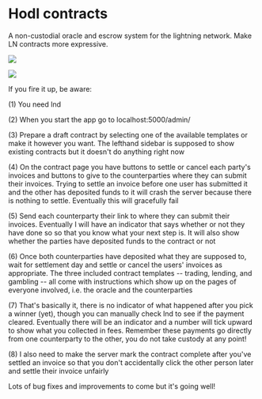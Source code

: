 # Hodl contracts
A non-custodial oracle and escrow system for the lightning network. Make LN contracts more expressive.

![](https://i.ibb.co/FWxpVxW/Screenshot-2021-07-30-12-22-26-AM.png)

![](https://i.ibb.co/YXG22gy/Screenshot-2021-07-30-12-22-29-AM.png)

If you fire it up, be aware:

(1) You need lnd

(2) When you start the app go to localhost:5000/admin/

(3) Prepare a draft contract by selecting one of the available templates or make it however you want. The lefthand sidebar is supposed to show existing contracts but it doesn't do anything right now

(4) On the contract page you have buttons to settle or cancel each party's invoices and buttons to give to the counterparties where they can submit their invoices. Trying to settle an invoice before one user has submitted it and the other has deposited funds to it will crash the server because there is nothing to settle. Eventually this will gracefully fail

(5) Send each counterparty their link to where they can submit their invoices. Eventually I will have an indicator that says whether or not they have done so so that you know what your next step is. It will also show whether the parties have deposited funds to the contract or not

(6) Once both counterparties have deposited what they are supposed to, wait for settlement day and settle or cancel the users' invoices as appropriate. The three included contract templates -- trading, lending, and gambling -- all come with instructions which show up on the pages of everyone involved, i.e. the oracle and the counterparties

(7) That's basically it, there is no indicator of what happened after you pick a winner (yet), though you can manually check lnd to see if the payment cleared. Eventually there will be an indicator and a number will tick upward to show what you collected in fees. Remember these payments go directly from one counterparty to the other, you do not take custody at any point!

(8) I also need to make the server mark the contract complete after you've settled an invoice so that you don't accidentally click the other person later and settle their invoice unfairly

Lots of bug fixes and improvements to come but it's going well!
